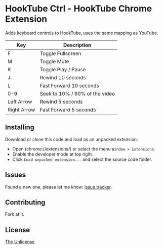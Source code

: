 HookTube Ctrl - HookTube Chrome Extension
==========

Adds keyboard controls to HookTube, uses the same mapping as YouTube.

| Key | Description |
| --- | --- |
| F | Toggle Fullscreen |
| M | Toggle Mute |
| K | Toggle Play / Pause |
| J | Rewind 10 seconds |
| L | Fast Forward 10 seconds |
| 0-9 | Seek to 10% / 90% of the video |
| Left Arrow | Rewind 5 seconds |
| Right Arrow | Fast Forward 5 seconds |


Installing
-----

Download or clone this code and load as an unpacked extension.

- Open (chrome://extensions/) or select the menu `Window > Extensions`.
- Enable the developer mode at top right.
- Click `Load unpacked extension...` and select the source code folder.


Issues
-----

Found a new one, please let me know: [issue tracker](http://github.com/stfnhh/hooktube-ctrl/issues).


Contributing
-----

Fork at it.


License
-----

[The Unlicense](https://unlicense.org/)
